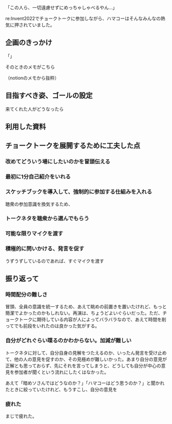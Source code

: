 「この人ら、一切遠慮せずにめっちゃしゃべるやん…」

re:Invent2022でチョークトークに参加しながら、ハマコーはそんなみんなの熱気に押されていました。



## 企画のきっかけ

「」

そのときのメモがこちら

（notionのメモから抜粋）

## 目指すべき姿、ゴールの設定

来てくれた人がどうなったら

## 利用した資料

## チョークトークを展開するために工夫した点

### 改めてどういう場にしたいのかを冒頭伝える

### 最初に1分自己紹介をいれる

### スケッチブックを導入して、強制的に参加する仕組みを入れる

聴衆の参加意識を換気するため、

### トークネタを聴衆から選んでもらう



### 可能な限りマイクを渡す

### 積極的に問いかける、発言を促す

うずうずしているのであれば、すぐマイクを渡す


## 振り返って

### 時間配分の難しさ

冒頭、全員の意識を統一するため、あえて眺めの前置きを置いたけれど、もっと簡潔でよかったのかもしれない。再演は、ちょうどよいぐらいだった。ただ、チョークトークに期待している内容が人によってバラバラなので、あえて時間を削ってでも前段をいれたのは良かった気がする。

### 自分がどれぐらい喋るのかわからない。加減が難しい

トークネタに対して、自分自身の見解をつたえるのか、いったん発言を受け止めて、他の人の意見を促すのか、その見極めが難しいかった。あまり自分の意見が正解とも思っておらず、先にそれを言ってしまうと、どうしても自分が中心の意見を参加者が聞くという流れにしたくはなかった。

あえて「暗めソさんではどうなのか？」「ハマコーはどう思うのか？」と聞かれたときに絞っていたけれど、もうすこし、自分の意見を

### 疲れた

まじで疲れた。



